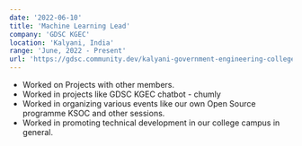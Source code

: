 ```yaml
---
date: '2022-06-10'
title: 'Machine Learning Lead'
company: 'GDSC KGEC'
location: 'Kalyani, India'
range: 'June, 2022 - Present'
url: 'https://gdsc.community.dev/kalyani-government-engineering-college-kalyani/'
---
```


- Worked on Projects with other members.
- Worked in projects like GDSC KGEC chatbot - chumly
- Worked in organizing various events like our own Open Source programme KSOC and other sessions.
- Worked in promoting technical development in our college campus in general.

